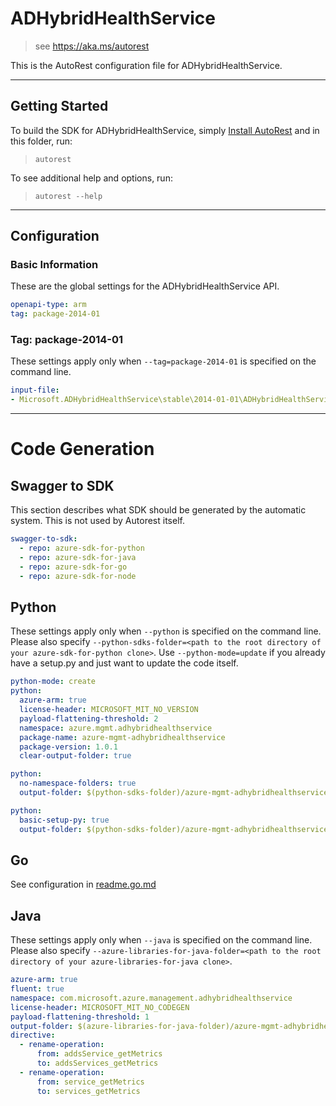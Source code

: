# ADHybridHealthService

> see https://aka.ms/autorest

This is the AutoRest configuration file for ADHybridHealthService.



---
## Getting Started
To build the SDK for ADHybridHealthService, simply [Install AutoRest](https://aka.ms/autorest/install) and in this folder, run:

> `autorest`

To see additional help and options, run:

> `autorest --help`
---

## Configuration



### Basic Information
These are the global settings for the ADHybridHealthService API.

``` yaml
openapi-type: arm
tag: package-2014-01
```


### Tag: package-2014-01

These settings apply only when `--tag=package-2014-01` is specified on the command line.

``` yaml $(tag) == 'package-2014-01'
input-file:
- Microsoft.ADHybridHealthService\stable\2014-01-01\ADHybridHealthService.json
```

---
# Code Generation


## Swagger to SDK

This section describes what SDK should be generated by the automatic system.
This is not used by Autorest itself.

``` yaml $(swagger-to-sdk)
swagger-to-sdk:
  - repo: azure-sdk-for-python
  - repo: azure-sdk-for-java
  - repo: azure-sdk-for-go
  - repo: azure-sdk-for-node
```


## Python

These settings apply only when `--python` is specified on the command line.
Please also specify `--python-sdks-folder=<path to the root directory of your azure-sdk-for-python clone>`.
Use `--python-mode=update` if you already have a setup.py and just want to update the code itself.

``` yaml $(python)
python-mode: create
python:
  azure-arm: true
  license-header: MICROSOFT_MIT_NO_VERSION
  payload-flattening-threshold: 2
  namespace: azure.mgmt.adhybridhealthservice
  package-name: azure-mgmt-adhybridhealthservice
  package-version: 1.0.1
  clear-output-folder: true
```
``` yaml $(python) && $(python-mode) == 'update'
python:
  no-namespace-folders: true
  output-folder: $(python-sdks-folder)/azure-mgmt-adhybridhealthservice/azure/mgmt/adhybridhealthservice
```
``` yaml $(python) && $(python-mode) == 'create'
python:
  basic-setup-py: true
  output-folder: $(python-sdks-folder)/azure-mgmt-adhybridhealthservice
```


## Go

See configuration in [readme.go.md](./readme.go.md)

## Java

These settings apply only when `--java` is specified on the command line.
Please also specify `--azure-libraries-for-java-folder=<path to the root directory of your azure-libraries-for-java clone>`.

``` yaml $(java)
azure-arm: true
fluent: true
namespace: com.microsoft.azure.management.adhybridhealthservice
license-header: MICROSOFT_MIT_NO_CODEGEN
payload-flattening-threshold: 1
output-folder: $(azure-libraries-for-java-folder)/azure-mgmt-adhybridhealthservice
directive:
  - rename-operation:
      from: addsService_getMetrics
      to: addsServices_getMetrics
  - rename-operation:
      from: service_getMetrics
      to: services_getMetrics
```

